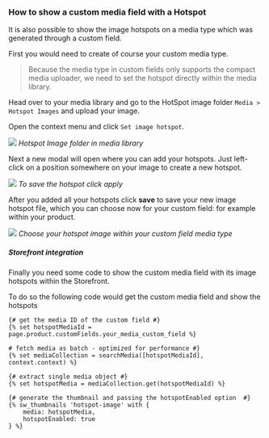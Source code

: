 ### How to show a custom media field with a Hotspot
It is also possible to show the image hotspots on a media type
which was generated through a custom field.

First you would need to create of course your custom media type.

> Because the media type in custom fields only supports the compact media uploader,
we need to set the hotspot directly within the media library.

Head over to your media library and go to the HotSpot image folder `Media > Hotspot Images`
and upload your image.

Open the context menu and click `Set image hotspot`.

![](https://res.cloudinary.com/dtgdh7noz/image/upload/v1614600120/Hotspot%20Plugin/Bildschirmfoto_2021-03-01_um_14.01.22_cxdpu4.png)
*Hotspot Image folder in media library*

Next a new modal will open where you can add your hotspots. Just left-click on a position somewhere on your image to
create a new hotspot. 

![](https://res.cloudinary.com/dtgdh7noz/image/upload/v1614600322/Hotspot%20Plugin/Bildschirmfoto_2021-03-01_um_14.04.49_q9xm4u.png)
*To save the hotspot click apply*

After you added all your hotspots click **save** to save your new image hotspot file,
which you can choose now for your custom field: for example within your product.

![](https://res.cloudinary.com/dtgdh7noz/image/upload/v1614600531/Hotspot%20Plugin/Bildschirmfoto_2021-03-01_um_14.08.07_zkkouu.png)
*Choose your hotspot image within your custom field media type*

##### Storefront integration

Finally you need some code to show the custom media field with its image hotspots within the Storefront.

To do so the following code would get the custom media field and show 
the hotspots

```
{# get the media ID of the custom field #}
{% set hotspotMediaId = page.product.customFields.your_media_custom_field %}

# fetch media as batch - optimized for performance #}
{% set mediaCollection = searchMedia([hotspotMediaId], context.context) %}

{# extract single media object #}
{% set hotspotMedia = mediaCollection.get(hotspotMediaId) %}

{# generate the thumbnail and passing the hotspotEnabled option  #}
{% sw_thumbnails 'hotspot-image' with {
    media: hotspotMedia,
    hotspotEnabled: true
} %}
```
